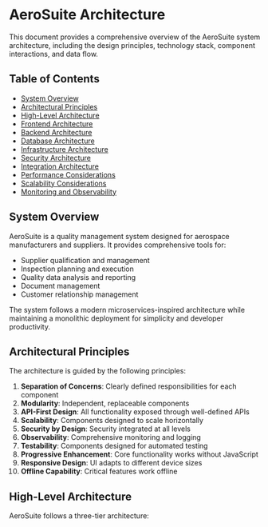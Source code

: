 # AeroSuite Architecture

This document provides a comprehensive overview of the AeroSuite system architecture, including the
design principles, technology stack, component interactions, and data flow.

## Table of Contents

- [System Overview](#system-overview)
- [Architectural Principles](#architectural-principles)
- [High-Level Architecture](#high-level-architecture)
- [Frontend Architecture](#frontend-architecture)
- [Backend Architecture](#backend-architecture)
- [Database Architecture](#database-architecture)
- [Infrastructure Architecture](#infrastructure-architecture)
- [Security Architecture](#security-architecture)
- [Integration Architecture](#integration-architecture)
- [Performance Considerations](#performance-considerations)
- [Scalability Considerations](#scalability-considerations)
- [Monitoring and Observability](#monitoring-and-observability)

## System Overview

AeroSuite is a quality management system designed for aerospace manufacturers and suppliers. It
provides comprehensive tools for:

- Supplier qualification and management
- Inspection planning and execution
- Quality data analysis and reporting
- Document management
- Customer relationship management

The system follows a modern microservices-inspired architecture while maintaining a monolithic
deployment for simplicity and developer productivity.

## Architectural Principles

The architecture is guided by the following principles:

1. __Separation of Concerns__: Clearly defined responsibilities for each component
2. __Modularity__: Independent, replaceable components
3. __API-First Design__: All functionality exposed through well-defined APIs
4. __Scalability__: Components designed to scale horizontally
5. __Security by Design__: Security integrated at all levels
6. __Observability__: Comprehensive monitoring and logging
7. __Testability__: Components designed for automated testing
8. __Progressive Enhancement__: Core functionality works without JavaScript
9. __Responsive Design__: UI adapts to different device sizes
10. __Offline Capability__: Critical features work offline

## High-Level Architecture

AeroSuite follows a three-tier architecture:

```bash

